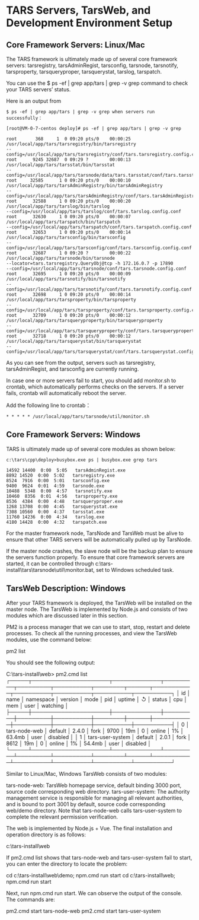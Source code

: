 # TARS Servers, TarsWeb, and Development Environment Setup

## Core Framework Servers: Linux/Mac

The TARS framework is ultimately made up of several core framework servers: tarsregistry, tarsAdminRegist, tarsconfig, tarsnode, tarsnotify, tarsproperty, tarsqueryproper, tarsquerystat, tarslog, tarspatch.

You can use the $ ps -ef | grep app/tars | grep -v grep command to check your TARS servers’ status.

Here is an output from

    $ ps -ef | grep app/tars | grep -v grep when servers run successfully：

    [root@VM-0-7-centos deploy]# ps -ef | grep app/tars | grep -v grep

    root       368     1  0 09:20 pts/0    00:00:25
    /usr/local/app/tars/tarsregistry/bin/tarsregistry
    --config=/usr/local/app/tars/tarsregistry/conf/tars.tarsregistry.config.conf
    root      9245 32687  0 09:29 ?        00:00:13
    /usr/local/app/tars/tarsstat/bin/tarsstat
    --config=/usr/local/app/tars/tarsnode/data/tars.tarsstat/conf/tars.tarsstat.config.conf
    root     32585      1 0 09:20 pts/0    00:00:10
    /usr/local/app/tars/tarsAdminRegistry/bin/tarsAdminRegistry
    --config=/usr/local/app/tars/tarsAdminRegistry/conf/tars.tarsAdminRegistry.config.conf
    root      32588     1 0 09:20 pts/0    00:00:20
    /usr/local/app/tars/tarslog/bin/tarslog
    --config=/usr/local/app/tars/tarslog/conf/tars.tarslog.config.conf
    root      32630     1 0 09:20 pts/0    00:00:07
    /usr/local/app/tars/tarspatch/bin/tarspatch
    --config=/usr/local/app/tars/tarspatch/conf/tars.tarspatch.config.conf
    root      32653     1 0 09:20 pts/0    00:00:14
    /usr/local/app/tars/tarsconfig/bin/tarsconfig
    --config=/usr/local/app/tars/tarsconfig/conf/tars.tarsconfig.config.conf
    root      32687     1 0 09:20 ?        00:00:22
    /usr/local/app/tars/tarsnode/bin/tarsnode
    --locator=tars.tarsregistry.QueryObj@tcp -h 172.16.0.7 -p 17890
    --config=/usr/local/app/tars/tarsnode/conf/tars.tarsnode.config.conf
    root      32695     1 0 09:20 pts/0    00:00:09
    /usr/local/app/tars/tarsnotify/bin/tarsnotify
    --config=/usr/local/app/tars/tarsnotify/conf/tars.tarsnotify.config.conf
    root      32698     1 0 09:20 pts/0    00:00:14
    /usr/local/app/tars/tarsproperty/bin/tarsproperty
    --config=/usr/local/app/tars/tarsproperty/conf/tars.tarsproperty.config.conf
    root      32709     1 0 09:20 pts/0    00:00:12
    /usr/local/app/tars/tarsqueryproperty/bin/tarsqueryproperty
    --config=/usr/local/app/tars/tarsqueryproperty/conf/tars.tarsqueryproperty.config.conf
    root      32718     1 0 09:20 pts/0    00:00:12
    /usr/local/app/tars/tarsquerystat/bin/tarsquerystat
    --config=/usr/local/app/tars/tarsquerystat/conf/tars.tarsquerystat.config.conf

As you can see from the output, servers such as tarsregistry, tarsAdminRegist, and tarsconfig are currently running.

In case one or more servers fail to start, you should add monitor.sh to crontab, which automatically performs checks on the servers. If a server fails, crontab will automatically reboot the server.

Add the following line to crontab：

    * * * * * /usr/local/app/tars/tarsnode/util/monitor.sh


## Core Framework Servers: Windows

TARS is ultimately made up of several core modules as shown below:

    c:\tars\cpp\deploy>busybox.exe ps | busybox.exe grep tars

    14592 14400  0:00  5:05   tarsAdminRegist.exe
    8892 14520  0:00  5:02   tarsregistry.exe
    8524  7916  0:00  5:01   tarsconfig.exe
    9400  9624  0:01  4:59   tarsnode.exe
    10488  5348  0:00  4:57   tarsnotify.exe
    10460  8356  0:01  4:56   tarsproperty.exe
    8536  4384  0:00  4:48   tarsqueryproper.exe
    1268 13708  0:00  4:45   tarsquerystat.exe
    7308 10560  0:00  4:37   tarsstat.exe
    11760 14236  0:00  4:34   tarslog.exe
    4180 14428  0:00  4:32   tarspatch.exe

For the master framework node, TarsNode and TarsWeb must be alive to ensure that other TARS servers will be automatically pulled up by TarsNode.

If the master node crashes, the slave node will be the backup plan to ensure the servers function properly.
To ensure that core framework servers are started, it can be controlled through c:\tars-install\tars\tarsnode\util\monitor.bat, set to Windows scheduled task.


## TarsWeb Description: Windows

After your TARS framework is deployed, the TarsWeb will be installed on the master node. The TarsWeb is implemented by Node.js and consists of two modules which are discussed later in this section.

PM2 is a process manager that we can use to start, stop, restart and delete processes. To check all the running processes, and view the TarsWeb modules, use the command below:

pm2 list

You should see the following output:

C:\tars-install\web> pm2.cmd list
┌─────┬─────────────────────┬─────────────┬─────────┬─────────┬──────────┬────────┬──────┬───────────┬──────────┬──────────┬──────────┬──────────┐
│ id  │ name                │ namespace   │ version │ mode    │ pid      │ uptime │ ↺    │ status    │ cpu      │ mem      │ user     │ watching │
├─────┼─────────────────────┼─────────────┼─────────┼─────────┼──────────┼────────┼──────┼───────────┼──────────┼──────────┼──────────┼──────────┤
│ 0   │ tars-node-web       │ default     │ 2.4.0   │ fork    │ 9700     │ 19m    │ 0    │ online    │ 1%       │ 63.4mb   │ user     │ disabled │
│ 1   │ tars-user-system    │ default     │ 2.0.1   │ fork    │ 8612     │ 19m    │ 0    │ online    │ 1%       │ 54.4mb   │ user     │ disabled │
└─────┴─────────────────────┴─────────────┴─────────┴─────────┴──────────┴────────┴──────┴───────────┴──────────┴──────────┴──────────┴──────────┘

Similar to Linux/Mac, Windows TarsWeb consists of two modules:

tars-node-web: TarsWeb homepage service, default binding 3000 port, source code corresponding web directory.
tars-user-system: The authority management service is responsible for managing all relevant authorities, and is bound to port 3001 by default, source code corresponding web/demo directory.
Note that tars-node-web calls tars-user-system to complete the relevant permission verification.

The web is implemented by Node.js + Vue. The final installation and operation directory is as follows:

c:\tars-install\web

If pm2.cmd list shows that tars-node-web and tars-user-system fail to start, you can enter the directory to locate the problem:

cd c:\tars-install\web\demo; npm.cmd run start
cd c:\tars-install\web; npm.cmd run start

Next, run npm.cmd run start. We can observe the output of the console. The commands are:

pm2.cmd start tars-node-web
pm2.cmd start tars-user-system

